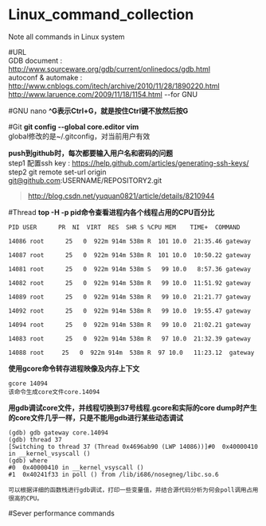 # Linux_command_collection
Note all commands in Linux system

#URL  
GDB document : http://www.sourceware.org/gdb/current/onlinedocs/gdb.html   
autoconf & automake : http://www.cnblogs.com/itech/archive/2010/11/28/1890220.html   
                      http://www.laruence.com/2009/11/18/1154.html --for GNU   

#GNU nano 
**^G表示Ctrl+G，就是按住Ctrl键不放然后按G**  

#Git
**git config --global core.editor vim**  
global修改的是~/.gitconfig，对当前用户有效

**push到github时，每次都要输入用户名和密码的问题**   
step1 配置ssh key : https://help.github.com/articles/generating-ssh-keys/   
step2 git remote set-url origin git@github.com:USERNAME/REPOSITORY2.git   
> http://blog.csdn.net/yuquan0821/article/details/8210944

#Thread
**top -H -p pid命令查看进程内各个线程占用的CPU百分比**  
```
PID USER      PR  NI  VIRT  RES  SHR S %CPU MEM    TIME+  COMMAND                         

14086 root      25   0  922m 914m 538m R  101 10.0  21:35.46 gateway                          

14087 root      25   0  922m 914m 538m R  101 10.0  10:50.22 gateway                           

14081 root      25   0  922m 914m 538m S   99 10.0   8:57.36 gateway                            

14082 root      25   0  922m 914m 538m R   99 10.0  11:51.92 gateway                              

14089 root      25   0  922m 914m 538m R   99 10.0  21:21.77 gateway                             

14092 root      25   0  922m 914m 538m R   99 10.0  19:55.47 gateway                               

14094 root      25   0  922m 914m 538m R   99 10.0  21:02.21 gateway                                

14083 root      25   0  922m 914m 538m R   97 10.0  21:32.39 gateway                                 

14088 root     25   0  922m 914m  538m R  97 10.0   11:23.12  gateway
```  

**使用gcore命令转存进程映像及内存上下文**  
```
gcore 14094
该命令生成core文件core.14094
```

**用gdb调试core文件，并线程切换到37号线程.gcore和实际的core dump时产生的core文件几乎一样，只是不能用gdb进行某些动态调试**  
```
(gdb) gdb gateway core.14094 
(gdb) thread 37
[Switching to thread 37 (Thread 0x4696ab90 (LWP 14086))]#0  0x40000410 in __kernel_vsyscall ()
(gdb) where
#0  0x40000410 in __kernel_vsyscall ()
#1  0x40241f33 in poll () from /lib/i686/nosegneg/libc.so.6

可以根据详细的函数栈进行gdb调试，打印一些变量值，并结合源代码分析为何会poll调用占用很高的CPU。
```  

#Sever performance commands  



